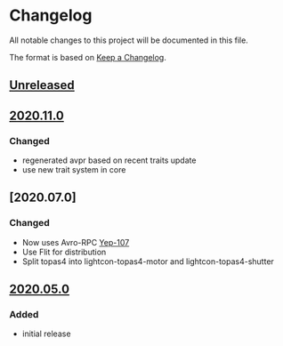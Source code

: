 # Changelog
All notable changes to this project will be documented in this file.

The format is based on [Keep a Changelog](https://keepachangelog.com/).

## [Unreleased]

## [2020.11.0]

### Changed
- regenerated avpr based on recent traits update
- use new trait system in core

## [2020.07.0]

### Changed
- Now uses Avro-RPC [Yep-107](https://yeps.yaq.fyi/107/)
- Use Flit for distribution
- Split topas4 into lightcon-topas4-motor and lightcon-topas4-shutter

## [2020.05.0]

### Added
- initial release

[Unreleased]: https://gitlab.com/yaq/yaqd-horiba/-/compare/v2020.11.0...master
[2020.11.0]: https://gitlab.com/yaq/yaqd-horiba/-/compare/v2020.05.0...v2020.11.0
[2020.05.0]: https://gitlab.com/yaq/yaqd-horiba/-/tags/v2020.05.0

